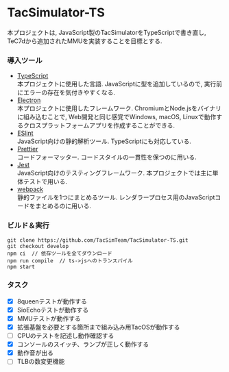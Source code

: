 # TacSimulator-TS

本プロジェクトは, JavaScript製のTacSimulatorをTypeScriptで書き直し, TeC7dから追加されたMMUを実装することを目標とする.

### 導入ツール
- [TypeScript](https://www.typescriptlang.org/)  
  本プロジェクトに使用した言語. JavaScriptに型を追加しているので, 実行前にエラーの存在を気付きやすくなる.
- [Electron](https://www.electronjs.org/)  
  本プロジェクトに使用したフレームワーク. ChromiumとNode.jsをバイナリに組み込むことで, Web開発と同じ感覚でWindows, macOS, Linuxで動作するクロスプラットフォームアプリを作成することができる.  
- [ESlint](https://eslint.org/)  
  JavaScript向けの静的解析ツール. TypeScriptにも対応している.  
- [Prettier](https://prettier.io/)  
  コードフォーマッター. コードスタイルの一貫性を保つのに用いる.  
- [Jest](https://jestjs.io/ja/)  
  JavaScript向けのテスティングフレームワーク. 本プロジェクトでは主に単体テストで用いる.  
- [webpack](https://webpack.js.org/)  
  静的ファイルを1つにまとめるツール. レンダラープロセス用のJavaScriptコードをまとめるのに用いる.

### ビルド＆実行
```shell
git clone https://github.com/TacSimTeam/TacSimulator-TS.git
git checkout develop
npm ci  // 依存ツールを全てダウンロード
npm run compile  // ts->jsへのトランスパイル
npm start
```

### タスク
- [x] 8queenテストが動作する
- [x] SioEchoテストが動作する
- [x] MMUテストが動作する
- [x] 拡張基盤を必要とする箇所まで組み込み用TacOSが動作する
- [ ] CPUのテストを記述し動作確認する
- [x] コンソールのスイッチ、ランプが正しく動作する
- [x] 動作音が出る
- [ ] TLBの数変更機能
